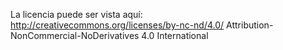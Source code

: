 La licencia puede ser vista aquí:  
http://creativecommons.org/licenses/by-nc-nd/4.0/
Attribution-NonCommercial-NoDerivatives 4.0 International
